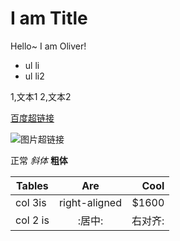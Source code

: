 # I am Title
Hello~ I am Oliver!

- ul li
- ul li2

1,文本1
2,文本2

[百度超链接](http://www.baidu.com)

![图片超链接](http://ww4.sinaimg.cn/bmiddle/aa397b7fjw1dzplsgpdw5j.jpg)

正常 *斜体* **粗体**

|Tables|Are|Cool|
|----|:---:|---:|
|col 3is| right-aligned|$1600|
|col 2 is|:居中: | 右对齐:|

